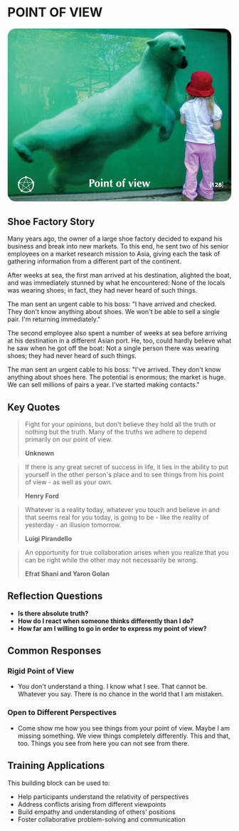 # POINT OF VIEW

![Point of View Card](TCG-CARDS-H/Opints_of_view.png)

## Shoe Factory Story
Many years ago, the owner of a large shoe factory decided to expand his business and break into new markets. To this end, he sent two of his senior employees on a market research mission to Asia, giving each the task of gathering information from a different part of the continent.

After weeks at sea, the first man arrived at his destination, alighted the boat, and was immediately stunned by what he encountered: None of the locals was wearing shoes; in fact, they had never heard of such things.

The man sent an urgent cable to his boss: "I have arrived and checked. They don't know anything about shoes. We won't be able to sell a single pair. I'm returning immediately."

The second employee also spent a number of weeks at sea before arriving at his destination in a different Asian port. He, too, could hardly believe what he saw when he got off the boat: Not a single person there was wearing shoes; they had never heard of such things.

The man sent an urgent cable to his boss: "I've arrived. They don't know anything about shoes here. The potential is enormous; the market is huge. We can sell millions of pairs a year. I've started making contacts."

## Key Quotes

> Fight for your opinions, but don't believe they hold all the truth or nothing but the truth. Many of the truths we adhere to depend primarily on our point of view.
> 
> **Unknown**

> If there is any great secret of success in life, it lies in the ability to put yourself in the other person's place and to see things from his point of view - as well as your own.
> 
> **Henry Ford**

> Whatever is a reality today, whatever you touch and believe in and that seems real for you today, is going to be - like the reality of yesterday - an illusion tomorrow.
> 
> **Luigi Pirandello**

> An opportunity for true collaboration arises when you realize that you can be right while the other may not necessarily be wrong.
> 
> **Efrat Shani and Yaron Golan**

## Reflection Questions

- **Is there absolute truth?**
- **How do I react when someone thinks differently than I do?**
- **How far am I willing to go in order to express my point of view?**

## Common Responses

### Rigid Point of View
- You don't understand a thing. I know what I see. That cannot be. Whatever you say. There is no chance in the world that I am mistaken.

### Open to Different Perspectives
- Come show me how you see things from your point of view. Maybe I am missing something. We view things completely differently. This and that, too. Things you see from here you can not see from there.

## Training Applications

This building block can be used to:
- Help participants understand the relativity of perspectives
- Address conflicts arising from different viewpoints
- Build empathy and understanding of others' positions
- Foster collaborative problem-solving and communication
